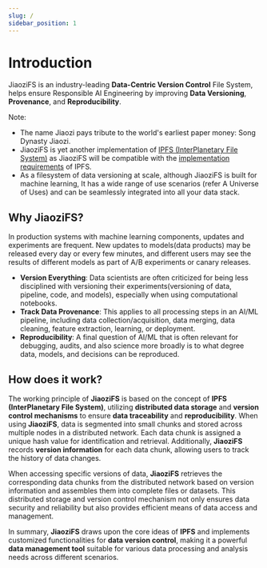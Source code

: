 ```yaml
---
slug: /
sidebar_position: 1
---
```


# Introduction

JiaoziFS is an industry-leading **Data-Centric Version Control** File System, helps ensure Responsible AI Engineering by improving **Data Versioning**, **Provenance**, and **Reproducibility**.

Note:

- The name Jiaozi pays tribute to the world's earliest paper money: Song Dynasty Jiaozi.
- JiaoziFS is yet another implementation of [IPFS (InterPlanetary File System)](https://ipfs.tech/) as JiaoziFS will be compatible with the [implementation requirements](https://specs.ipfs.tech/architecture/principles/#ipfs-implementation-requirements) of IPFS.
- As a filesystem of data versioning at scale, although JiaoziFS is built for machine learning, It has a wide range of use scenarios (refer A Universe of Uses) and can be seamlessly integrated into all your data stack.

## Why JiaoziFS?

In production systems with machine learning components, updates and experiments are frequent. New updates to models(data products) may be released every day or every few minutes, and different users may see the results of different models as part of A/B experiments or canary releases.

- **Version Everything**: Data scientists are often criticized for being less disciplined with versioning their experiments(versioning of data, pipeline, code, and models), especially when using computational notebooks.
- **Track Data Provenance**: This applies to all processing steps in an AI/ML pipeline, including data collection/acquisition, data merging, data cleaning, feature extraction, learning, or deployment.
- **Reproducibility**: A final question of AI/ML that is often relevant for debugging, audits, and also science more broadly is to what degree data, models, and decisions can be reproduced.

## How does it work?

The working principle of **JiaoziFS** is based on the concept of **IPFS (InterPlanetary File System)**, utilizing **distributed data storage** and **version control mechanisms** to ensure **data traceability** and **reproducibility**. When using **JiaoziFS**, data is segmented into small chunks and stored across multiple nodes in a distributed network. Each data chunk is assigned a unique hash value for identification and retrieval. Additionally, **JiaoziFS** records **version information** for each data chunk, allowing users to track the history of data changes.

When accessing specific versions of data, **JiaoziFS** retrieves the corresponding data chunks from the distributed network based on version information and assembles them into complete files or datasets. This distributed storage and version control mechanism not only ensures data security and reliability but also provides efficient means of data access and management.

In summary, **JiaoziFS** draws upon the core ideas of **IPFS** and implements customized functionalities for **data version control**, making it a powerful **data management tool** suitable for various data processing and analysis needs across different scenarios.